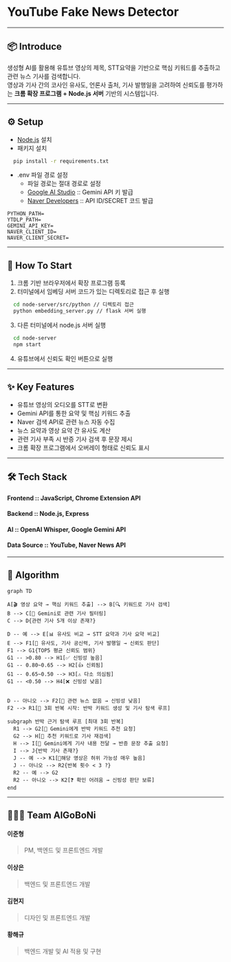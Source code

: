 # YouTube Fake News Detector

---

## 📦 Introduce

생성형 AI를 활용해 유튜브 영상의 제목, STT요약을 기반으로 핵심 키워드를 추출하고 관련 뉴스 기사를 검색합니다.   
영상과 기사 간의 코사인 유사도, 언론사 출처, 기사 발행일을 고려하여 신뢰도를 평가하는 **크롬 확장 프로그램 + Node.js 서버** 기반의 시스템입니다.

---
## ⚙️ Setup

+ [Node.js](https://nodejs.org/en) 설치
+ 패키지 설치
```bash
  pip install -r requirements.txt
```
+ .env 파일 경로 설정   
   - 파일 경로는 절대 경로로 설정
   - [Google AI Studio](https://aistudio.google.com/prompts/new_chat) :: Gemini API 키 발급
   - [Naver Developers](https://developers.naver.com/main/) :: API ID/SECRET 코드 발급
``` dotenv
PYTHON_PATH=
YTDLP_PATH= 
GEMINI_API_KEY=   
NAVER_CLIENT_ID=
NAVER_CLIENT_SECRET=
```
---

## 🔎 How To Start
1. 크롬 기반 브라우저에서 확장 프로그램 등록
2. 터미널에서 임베딩 서버 코드가 있는 디렉토리로 접근 후 실행

```bash
  cd node-server/src/python // 디렉토리 접근
  python embedding_server.py // flask 서버 실행
```

3. 다른 터미널에서 node.js 서버 실행

```bash
  cd node-server
  npm start
```

4. 유튜브에서 신뢰도 확인 버튼으로 실행

---

## ✨ Key Features

- 유튜브 영상의 오디오를 STT로 변환
- Gemini API를 통한 요약 및 핵심 키워드 추출
- Naver 검색 API로 관련 뉴스 자동 수집
- 뉴스 요약과 영상 요약 간 유사도 계산
- 관련 기사 부족 시 반증 기사 검색 후 문장 제시
- 크롬 확장 프로그램에서 오버레이 형태로 신뢰도 표시

---

## 🛠️ Tech Stack

#### Frontend :: JavaScript, Chrome Extension API   
#### Backend :: Node.js, Express   
#### AI :: OpenAI Whisper, Google Gemini API    
#### Data Source :: YouTube, Naver News API   

---

## 🧠 Algorithm

```mermaid
graph TD

A[🎬 영상 요약 → 핵심 키워드 추출] --> B[🔍 키워드로 기사 검색]
B --> C[🧠 Gemini로 관련 기사 필터링]
C --> D{관련 기사 5개 이상 존재?}

D -- 예 --> E[📊 유사도 비교 → STT 요약과 기사 요약 비교]
E --> F1[🧾 유사도, 기사 공신력, 기사 발행일 → 신뢰도 판단]
F1 --> G1{TOP5 평균 신뢰도 범위}
G1 -- >0.80 --> H1[✅ 신빙성 높음]
G1 -- 0.80~0.65 --> H2[👍 신뢰됨]
G1 -- 0.65~0.50 --> H3[⚠️ 다소 의심됨]
G1 -- <0.50 --> H4[❌ 신빙성 낮음]


D -- 아니오 --> F2[🚫 관련 뉴스 없음 → 신빙성 낮음]
F2 --> R1[🔁 3회 반복 시작: 반박 키워드 생성 및 기사 탐색 루프]

subgraph 반박 근거 탐색 루프 [최대 3회 반복]
  R1 --> G2[🧠 Gemini에게 반박 키워드 추천 요청]
  G2 --> H[📌 추천 키워드로 기사 재검색]
  H --> I[🧠 Gemini에게 기사 내용 전달 → 반증 문장 추출 요청]
  I --> J{반박 기사 존재?}
  J -- 예 --> K1[📢해당 영상은 허위 가능성 매우 높음]
  J -- 아니오 --> R2{반복 횟수 < 3 ?}
  R2 -- 예 --> G2
  R2 -- 아니오 --> K2[❓ 확인 어려움 → 신빙성 판단 보류]
end
```

---

## 🧑🏻‍💻 Team AlGoBoNi

#### 이준형 
>PM, 백엔드 및 프론트엔드 개발 

#### 이상은
>백엔드 및 프론트엔드 개발   

#### 김현지
>디자인 및 프론트엔드 개발

#### 황해규
>백엔드 개발 및 AI 적용 및 구현   